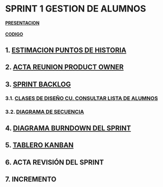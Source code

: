 # **SPRINT 1 GESTION DE ALUMNOS**

#### [PRESENTACION](archivos/SGAL%20SPRINT%201.html)
#### [CODIGO](java/readme.md)

## **1.**       **[ESTIMACION PUNTOS DE HISTORIA](https://github.com/DptoSIC/Gestion_Alumnos/blob/master/documentos/SPRINTS/SPRINT1/archivos/puntos_historia.md)**

## **2.**       **[ACTA REUNION PRODUCT OWNER](https://github.com/DptoSIC/Gestion_Alumnos/blob/master/documentos/SPRINTS/SPRINT1/archivos/actaReunion.md)**  

## **3.**       **[SPRINT BACKLOG](https://github.com/DptoSIC/Gestion_Alumnos/blob/master/documentos/SPRINTS/SPRINT1/archivos/Sprint%20Backlog.md)**

### **3.1.**    **[CLASES DE DISEÑO CU. CONSULTAR LISTA DE ALUMNOS](https://www.draw.io/?lightbox=1&highlight=0000ff&edit=_blank&layers=1&nav=1&title=diagramaDeClases%20(2).drawio#Uhttps%3A%2F%2Fraw.githubusercontent.com%2FDptoSIC%2FGestion_Alumnos%2Fmaster%2Fdocumentos%2FSPRINTS%2FSPRINT1%2Farchivos%2FdiagramaDeClases%2520(2).drawio)**

### **3.2.**     **[DIAGRAMA DE SECUENCIA](https://www.draw.io/?lightbox=1&highlight=0000ff&edit=_blank&layers=1&nav=1&title=DIAGRAMA%20DE%20SECUENCIA.xml#Uhttps%3A%2F%2Fraw.githubusercontent.com%2FDptoSIC%2FGestion_Alumnos%2Fmaster%2Fdocumentos%2FSPRINTS%2FSPRINT1%2Farchivos%2FDIAGRAMA%2520DE%2520SECUENCIA.xml)**

## **4.**       **[DIAGRAMA BURNDOWN DEL SPRINT](https://github.com/DptoSIC/Gestion_Alumnos/blob/master/documentos/SPRINTS/SPRINT1/archivos/DIAGRAMA%20BURNDOWN%20SGAL.xlsx)**

## **5.**       **[TABLERO KANBAN](https://github.com/DptoSIC/Gestion_Alumnos/projects/1)**

## **6.**      **ACTA REVISIÓN DEL SPRINT**    

## **7.**       **INCREMENTO**

